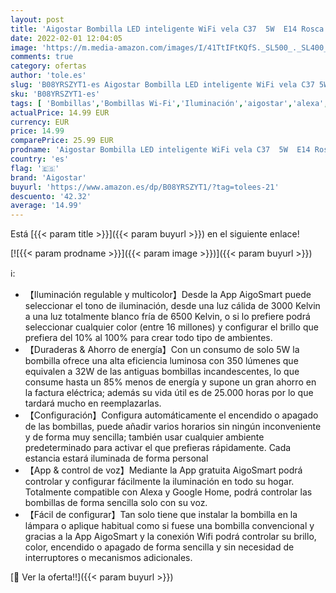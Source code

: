 ```yaml
---
layout: post
title: 'Aigostar Bombilla LED inteligente WiFi vela C37  5W  E14 Rosca fina  RGB + CCT. Regulable multicolor + luz cálida o blanca 3000 a 6500K. Compatible Alexa y Google Home. Pack 2 uds'
date: 2022-02-01 12:04:05
image: 'https://m.media-amazon.com/images/I/41TtIFtKQfS._SL500_._SL400_.jpg'
comments: true
category: ofertas
author: 'tole.es'
slug: 'B08YRSZYT1-es Aigostar Bombilla LED inteligente WiFi vela C37 5W E14...'
sku: 'B08YRSZYT1-es'
tags: [ 'Bombillas','Bombillas Wi-Fi','Iluminación','aigostar','alexa','google','home', ]
actualPrice: 14.99 EUR
currency: EUR
price: 14.99
comparePrice: 25.99 EUR
prodname: 'Aigostar Bombilla LED inteligente WiFi vela C37  5W  E14 Rosca fina  RGB + CCT. Regulable multicolor + luz cálida o blanca 3000 a 6500K. Compatible Alexa y Google Home. Pack 2 uds'
country: 'es'
flag: '🇪🇸'
brand: 'Aigostar'
buyurl: 'https://www.amazon.es/dp/B08YRSZYT1/?tag=tolees-21'
descuento: '42.32'
average: '14.99'
---
```


Está [{{< param title >}}]({{< param buyurl >}}) en el siguiente enlace!

[![{{< param prodname >}}]({{< param image >}})]({{< param buyurl >}})

ℹ️:

- 【Iluminación regulable y multicolor】Desde la App AigoSmart puede seleccionar el tono de iluminación, desde una luz cálida de 3000 Kelvin a una luz totalmente blanco fría de 6500 Kelvin, o si lo prefiere podrá seleccionar cualquier color (entre 16 millones) y configurar el brillo que prefiera del 10% al 100% para crear todo tipo de ambientes.
- 【Duraderas & Ahorro de energía】Con un consumo de solo 5W la bombilla ofrece una alta eficiencia luminosa con 350 lúmenes que equivalen a 32W de las antiguas bombillas incandescentes, lo que consume hasta un 85% menos de energía y supone un gran ahorro en la factura eléctrica; además su vida útil es de 25.000 horas por lo que tardará mucho en reemplazarlas.
- 【Configuración】Configura automáticamente el encendido o apagado de las bombillas, puede añadir varios horarios sin ningún inconveniente y de forma muy sencilla; también usar cualquier ambiente predeterminado para activar el que prefieras rápidamente. Cada estancia estará iluminada de forma personal
- 【App & control de voz】Mediante la App gratuita AigoSmart podrá controlar y configurar fácilmente la iluminación en todo su hogar. Totalmente compatible con Alexa y Google Home, podrá controlar las bombillas de forma sencilla solo con su voz.
- 【Fácil de configurar】Tan solo tiene que instalar la bombilla en la lámpara o aplique habitual como si fuese una bombilla convencional y gracias a la App AigoSmart y la conexión Wifi podrá controlar su brillo, color, encendido o apagado de forma sencilla y sin necesidad de interruptores o mecanismos adicionales.

[🛒 Ver la oferta!!]({{< param buyurl >}})
